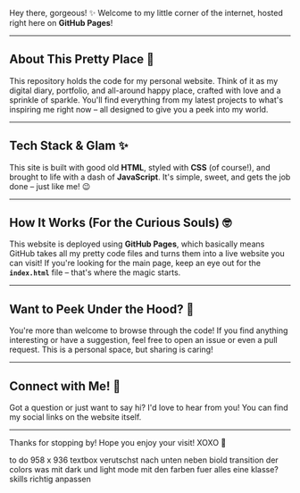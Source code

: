 Hey there, gorgeous! ✨ Welcome to my little corner of the internet, hosted right here on **GitHub Pages**!

---

## About This Pretty Place 💖

This repository holds the code for my personal website. Think of it as my digital diary, portfolio, and all-around happy place, crafted with love and a sprinkle of sparkle. You'll find everything from my latest projects to what's inspiring me right now – all designed to give you a peek into my world.

---

## Tech Stack & Glam ✨

This site is built with good old **HTML**, styled with **CSS** (of course!), and brought to life with a dash of **JavaScript**. It's simple, sweet, and gets the job done – just like me! 😉

---

## How It Works (For the Curious Souls) 🤓

This website is deployed using **GitHub Pages**, which basically means GitHub takes all my pretty code files and turns them into a live website you can visit! If you're looking for the main page, keep an eye out for the **`index.html`** file – that's where the magic starts.

---

## Want to Peek Under the Hood? 💅

You're more than welcome to browse through the code! If you find anything interesting or have a suggestion, feel free to open an issue or even a pull request. This is a personal space, but sharing is caring!

---

## Connect with Me! 💌

Got a question or just want to say hi? I'd love to hear from you! You can find my social links on the website itself.

---

Thanks for stopping by! Hope you enjoy your visit!
XOXO 💋

to do
958 x 936 textbox verutschst nach unten neben biold
transition der colors
was mit dark und light mode mit den farben fuer alles eine klasse?
skills richtig anpassen
